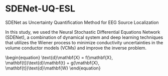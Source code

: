 # SDENet-UQ-ESL
SDENet as Uncertainty Quantification Method for EEG Source Localization


In this study, we used the Neural Stochastic Differential Equations Network (SDENet), a combination of dynamical system and deep learning techniques that utilizes the Wiener process to minimize conductivity uncertainties in the volume conductor models (VCMs) and improve the inverse problem. 

\begin{equation}
	\text{d}\mathbf{X} = f(\mathbf{X}, \mathbf{t})\text{d}\mathbf{t} + g(\mathbf{X}, \mathbf{t})\text{d}\mathbf{W}
\end{equation}
